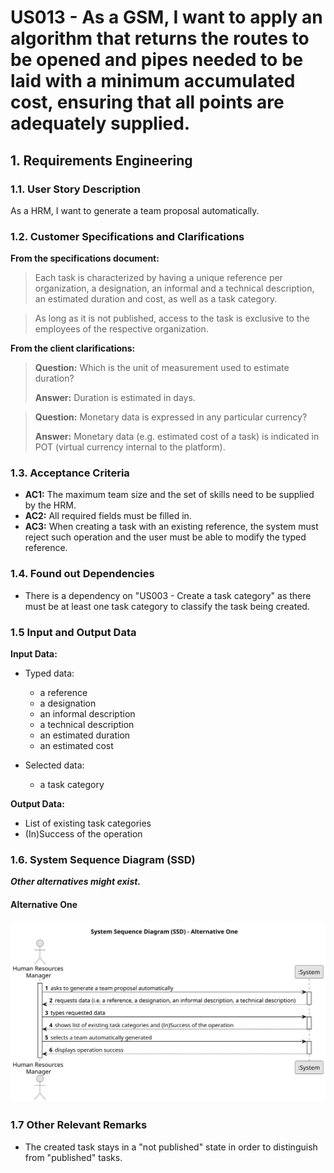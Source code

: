 # US013 -  As a GSM, I want to apply an algorithm that returns the routes to be opened and pipes needed to be laid with a minimum accumulated cost, ensuring that all points are adequately supplied.



## 1. Requirements Engineering

### 1.1. User Story Description

As a HRM, I want to generate a team proposal automatically.
### 1.2. Customer Specifications and Clarifications 

**From the specifications document:**

>	Each task is characterized by having a unique reference per organization, a designation, an informal and a technical description, an estimated duration and cost, as well as a task category. 

>	As long as it is not published, access to the task is exclusive to the employees of the respective organization. 

**From the client clarifications:**

> **Question:** Which is the unit of measurement used to estimate duration?
>
> **Answer:** Duration is estimated in days.

> **Question:** Monetary data is expressed in any particular currency?
>
> **Answer:** Monetary data (e.g. estimated cost of a task) is indicated in POT (virtual currency internal to the platform).

### 1.3. Acceptance Criteria

* **AC1:** The maximum team size and the set of skills need to be supplied by the HRM.
* **AC2:** All required fields must be filled in.
* **AC3:** When creating a task with an existing reference, the system must reject such operation and the user must be able to modify the typed reference.

### 1.4. Found out Dependencies

* There is a dependency on "US003 - Create a task category" as there must be at least one task category to classify the task being created.

### 1.5 Input and Output Data

**Input Data:**

* Typed data:
    * a reference
    * a designation 
    * an informal description
    * a technical description
    * an estimated duration
    * an estimated cost
	
* Selected data:
    * a task category 

**Output Data:**

* List of existing task categories
* (In)Success of the operation

### 1.6. System Sequence Diagram (SSD)

**_Other alternatives might exist._**

#### Alternative One

![System Sequence Diagram - Alternative One](svg/us013-system-sequence-diagram-alternative-one.svg)

### 1.7 Other Relevant Remarks

* The created task stays in a "not published" state in order to distinguish from "published" tasks.